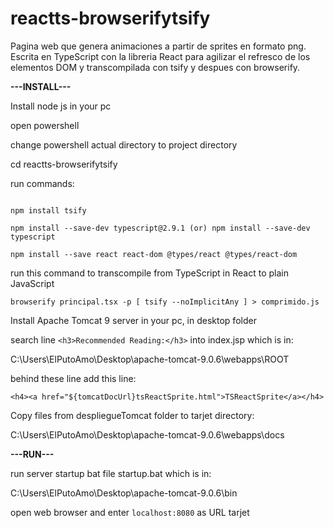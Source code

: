 # reactts-browserifytsify
Pagina web que genera animaciones a partir de sprites en formato png. Escrita en TypeScript con la libreria React para agilizar el refresco de los elementos DOM y transcompilada con tsify y despues con browserify. 

**---INSTALL---**

Install node js in your pc


open powershell

change powershell actual directory to project directory

cd reactts-browserifytsify

run commands:

```npm install -g browserify

npm install tsify

npm install --save-dev typescript@2.9.1 (or) npm install --save-dev typescript

npm install --save react react-dom @types/react @types/react-dom
```


run this command to transcompile from TypeScript in React to plain JavaScript

`browserify principal.tsx -p [ tsify --noImplicitAny ] > comprimido.js`


Install Apache Tomcat 9 server in your pc, in desktop folder


search line `<h3>Recommended Reading:</h3>` into index.jsp which is in:

C:\Users\ElPutoAmo\Desktop\apache-tomcat-9.0.6\webapps\ROOT

behind these line add this line:

`<h4><a href="${tomcatDocUrl}tsReactSprite.html">TSReactSprite</a></h4>`


Copy files from despliegueTomcat folder to tarjet directory:

C:\Users\ElPutoAmo\Desktop\apache-tomcat-9.0.6\webapps\docs


**---RUN---**

run server startup bat file startup.bat which is in:

C:\Users\ElPutoAmo\Desktop\apache-tomcat-9.0.6\bin


open web browser and enter `localhost:8080` as URL tarjet
